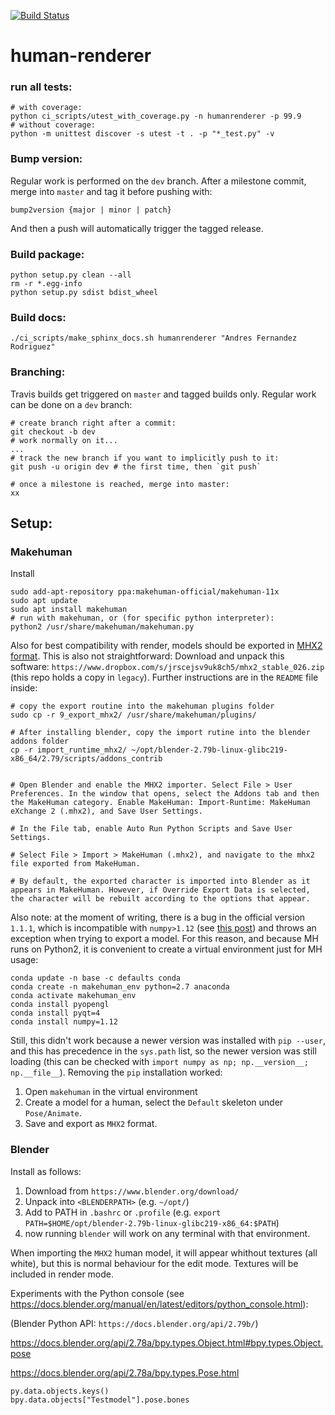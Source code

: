 [![Build Status](https://travis-ci.com/andres-fr/human-renderer.svg?token=cUXVqzsqAP4ZpSpN77Kh&branch=master)](https://travis-ci.com/andres-fr/human-renderer)

# human-renderer


### run all tests:

```
# with coverage:
python ci_scripts/utest_with_coverage.py -n humanrenderer -p 99.9
# without coverage:
python -m unittest discover -s utest -t . -p "*_test.py" -v
```

### Bump version:

Regular work is performed on the `dev` branch. After a milestone commit, merge into `master` and tag it before pushing with:

```
bump2version {major | minor | patch}
```

And then a push will automatically trigger the tagged release.

### Build package:

```
python setup.py clean --all
rm -r *.egg-info
python setup.py sdist bdist_wheel
```


### Build docs:


```
./ci_scripts/make_sphinx_docs.sh humanrenderer "Andres Fernandez Rodriguez"
```


### Branching:

Travis builds get triggered on `master` and tagged builds only. Regular work can be done on a `dev` branch:

```
# create branch right after a commit:
git checkout -b dev
# work normally on it...
...
# track the new branch if you want to implicitly push to it:
git push -u origin dev # the first time, then `git push`

# once a milestone is reached, merge into master:
xx
```



## Setup:


### Makehuman

Install

```
sudo add-apt-repository ppa:makehuman-official/makehuman-11x
sudo apt update
sudo apt install makehuman
# run with makehuman, or (for specific python interpreter):
python2 /usr/share/makehuman/makehuman.py
```

Also for best compatibility with render, models should be exported in [MHX2 format](https://thomasmakehuman.wordpress.com/2014/10/09/mhx2/). This is also not straightforward: Download and unpack this software: `https://www.dropbox.com/s/jrscejsv9uk8ch5/mhx2_stable_026.zip` (this repo holds a copy in `legacy`). Further instructions are in the `README` file inside:


```
# copy the export routine into the makehuman plugins folder
sudo cp -r 9_export_mhx2/ /usr/share/makehuman/plugins/

# After installing blender, copy the import rutine into the blender addons folder
cp -r import_runtime_mhx2/ ~/opt/blender-2.79b-linux-glibc219-x86_64/2.79/scripts/addons_contrib


# Open Blender and enable the MHX2 importer. Select File > User Preferences. In the window that opens, select the Addons tab and then the MakeHuman category. Enable MakeHuman: Import-Runtime: MakeHuman eXchange 2 (.mhx2), and Save User Settings.

# In the File tab, enable Auto Run Python Scripts and Save User Settings.

# Select File > Import > MakeHuman (.mhx2), and navigate to the mhx2 file exported from MakeHuman.

# By default, the exported character is imported into Blender as it appears in MakeHuman. However, if Override Export Data is selected, the character will be rebuilt according to the options that appear.
```

Also note: at the moment of writing, there is a bug in the official version `1.1.1`, which is incompatible with `numpy>1.12` (see [this post](http://www.makehumancommunity.org/forum/viewtopic.php?p=44716#p44716)) and throws an exception when trying to export a model. For this reason, and because MH runs on Python2, it is convenient to create a virtual environment just for MH usage:

```
conda update -n base -c defaults conda
conda create -n makehuman_env python=2.7 anaconda
conda activate makehuman_env
conda install pyopengl
conda install pyqt=4
conda install numpy=1.12
```

Still, this didn't work because a newer version was installed with `pip --user`, and this has precedence in the `sys.path` list, so the newer version was still loading (this can be checked with `import numpy as np; np.__version__; np.__file__`). Removing the `pip` installation worked:

1. Open `makehuman` in the virtual environment
2. Create a model for a human, select the `Default` skeleton under `Pose/Animate`.
3. Save and export as `MHX2` format.



### Blender

Install as follows:

1. Download from `https://www.blender.org/download/`
2. Unpack into `<BLENDERPATH>` (e.g. `~/opt/`)
3. Add to PATH in `.bashrc` or `.profile` (e.g. `export PATH=$HOME/opt/blender-2.79b-linux-glibc219-x86_64:$PATH`)
4. now running `blender` will work on any terminal with that environment.

When importing the `MHX2` human model, it will appear whithout textures (all white), but this is normal behaviour for the edit mode. Textures will be included in render mode.

Experiments with the Python console (see https://docs.blender.org/manual/en/latest/editors/python_console.html):


(Blender Python API: `https://docs.blender.org/api/2.79b/`)


https://docs.blender.org/api/2.78a/bpy.types.Object.html#bpy.types.Object.pose


https://docs.blender.org/api/2.78a/bpy.types.Pose.html




```
py.data.objects.keys()
bpy.data.objects["Testmodel"].pose.bones

```
